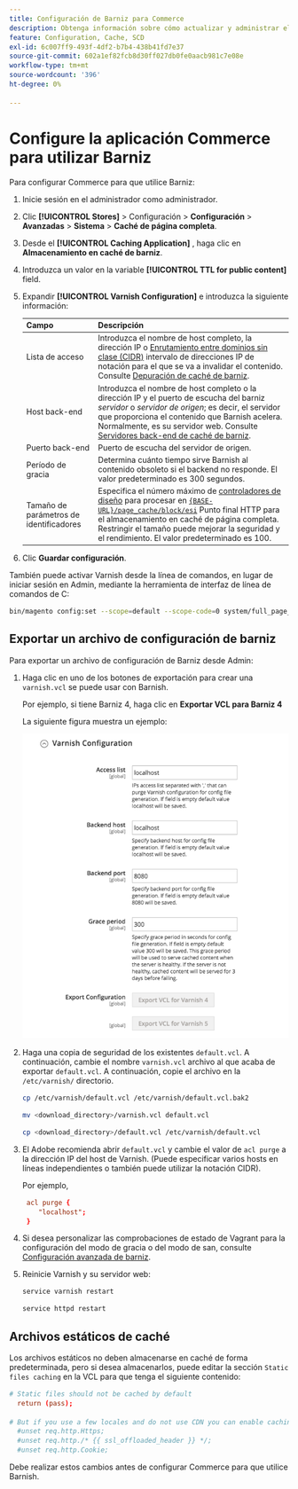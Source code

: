 ```yaml
---
title: Configuración de Barniz para Commerce
description: Obtenga información sobre cómo actualizar y administrar el archivo de configuración de Barniz para la aplicación Commerce.
feature: Configuration, Cache, SCD
exl-id: 6c007ff9-493f-4df2-b7b4-438b41fd7e37
source-git-commit: 602a1ef82fcb8d30ff027db0fe0aacb981c7e08e
workflow-type: tm+mt
source-wordcount: '396'
ht-degree: 0%

---
```


# Configure la aplicación Commerce para utilizar Barniz

Para configurar Commerce para que utilice Barniz:

1. Inicie sesión en el administrador como administrador.
1. Clic **[!UICONTROL Stores]** > Configuración > **Configuración** > **Avanzadas** > **Sistema** > **Caché de página completa**.
1. Desde el **[!UICONTROL Caching Application]** , haga clic en **Almacenamiento en caché de barniz**.
1. Introduzca un valor en la variable **[!UICONTROL TTL for public content]** field.
1. Expandir **[!UICONTROL Varnish Configuration]** e introduzca la siguiente información:

   | Campo | Descripción |
   | ----- | ----------- |
   | Lista de acceso | Introduzca el nombre de host completo, la dirección IP o [Enrutamiento entre dominios sin clase (CIDR)](https://www.digitalocean.com/community/tutorials/understanding-ip-addresses-subnets-and-cidr-notation-for-networking) intervalo de direcciones IP de notación para el que se va a invalidar el contenido. Consulte [Depuración de caché de barniz](https://varnish-cache.org/docs/3.0/tutorial/purging.html). |
   | Host back-end | Introduzca el nombre de host completo o la dirección IP y el puerto de escucha del barniz _servidor_ o _servidor de origen_; es decir, el servidor que proporciona el contenido que Barnish acelera. Normalmente, es su servidor web. Consulte [Servidores back-end de caché de barniz](https://www.varnish-cache.org/docs/trunk/users-guide/vcl-backends.html). |
   | Puerto back-end | Puerto de escucha del servidor de origen. |
   | Período de gracia | Determina cuánto tiempo sirve Barnish al contenido obsoleto si el backend no responde. El valor predeterminado es 300 segundos. |
   | Tamaño de parámetros de identificadores | Especifica el número máximo de [controladores de diseño](https://developer.adobe.com/commerce/frontend-core/guide/layouts/#layout-handles) para procesar en [`{BASE-URL}/page_cache/block/esi`](use-varnish-esi.md) Punto final HTTP para el almacenamiento en caché de página completa. Restringir el tamaño puede mejorar la seguridad y el rendimiento. El valor predeterminado es 100. |

1. Clic **Guardar configuración**.

También puede activar Varnish desde la línea de comandos, en lugar de iniciar sesión en Admin, mediante la herramienta de interfaz de línea de comandos de C:

```bash
bin/magento config:set --scope=default --scope-code=0 system/full_page_cache/caching_application 2
```

## Exportar un archivo de configuración de barniz

Para exportar un archivo de configuración de Barniz desde Admin:

1. Haga clic en uno de los botones de exportación para crear una `varnish.vcl` se puede usar con Barnish.

   Por ejemplo, si tiene Barniz 4, haga clic en **Exportar VCL para Barniz 4**

   La siguiente figura muestra un ejemplo:

   ![Configuración de Commerce para utilizar Barniz en el administrador](../../assets/configuration/varnish-admin-22.png)

1. Haga una copia de seguridad de los existentes `default.vcl`. A continuación, cambie el nombre `varnish.vcl` archivo al que acaba de exportar `default.vcl`. A continuación, copie el archivo en la `/etc/varnish/` directorio.

   ```bash
   cp /etc/varnish/default.vcl /etc/varnish/default.vcl.bak2
   ```

   ```bash
   mv <download_directory>/varnish.vcl default.vcl
   ```

   ```bash
   cp <download_directory>/default.vcl /etc/varnish/default.vcl
   ```

1. El Adobe recomienda abrir `default.vcl` y cambie el valor de `acl purge` a la dirección IP del host de Varnish. (Puede especificar varios hosts en líneas independientes o también puede utilizar la notación CIDR).

   Por ejemplo,

   ```conf
    acl purge {
       "localhost";
    }
   ```

1. Si desea personalizar las comprobaciones de estado de Vagrant para la configuración del modo de gracia o del modo de san, consulte [Configuración avanzada de barniz](config-varnish-advanced.md).

1. Reinicie Varnish y su servidor web:

   ```bash
   service varnish restart
   ```

   ```bash
   service httpd restart
   ```

## Archivos estáticos de caché

Los archivos estáticos no deben almacenarse en caché de forma predeterminada, pero si desea almacenarlos, puede editar la sección `Static files caching` en la VCL para que tenga el siguiente contenido:

```conf
# Static files should not be cached by default
  return (pass);

# But if you use a few locales and do not use CDN you can enable caching static files by commenting previous line (#return (pass);) and uncommenting next 3 lines
  #unset req.http.Https;
  #unset req.http./* {{ ssl_offloaded_header }} */;
  #unset req.http.Cookie;
```

Debe realizar estos cambios antes de configurar Commerce para que utilice Barnish.
